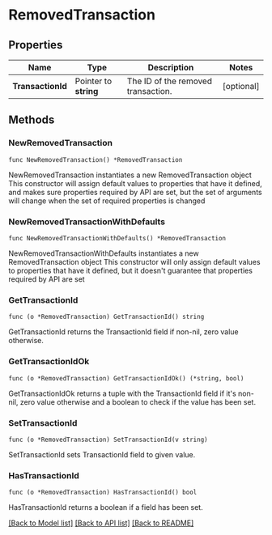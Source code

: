 # RemovedTransaction

## Properties

Name | Type | Description | Notes
------------ | ------------- | ------------- | -------------
**TransactionId** | Pointer to **string** | The ID of the removed transaction. | [optional] 

## Methods

### NewRemovedTransaction

`func NewRemovedTransaction() *RemovedTransaction`

NewRemovedTransaction instantiates a new RemovedTransaction object
This constructor will assign default values to properties that have it defined,
and makes sure properties required by API are set, but the set of arguments
will change when the set of required properties is changed

### NewRemovedTransactionWithDefaults

`func NewRemovedTransactionWithDefaults() *RemovedTransaction`

NewRemovedTransactionWithDefaults instantiates a new RemovedTransaction object
This constructor will only assign default values to properties that have it defined,
but it doesn't guarantee that properties required by API are set

### GetTransactionId

`func (o *RemovedTransaction) GetTransactionId() string`

GetTransactionId returns the TransactionId field if non-nil, zero value otherwise.

### GetTransactionIdOk

`func (o *RemovedTransaction) GetTransactionIdOk() (*string, bool)`

GetTransactionIdOk returns a tuple with the TransactionId field if it's non-nil, zero value otherwise
and a boolean to check if the value has been set.

### SetTransactionId

`func (o *RemovedTransaction) SetTransactionId(v string)`

SetTransactionId sets TransactionId field to given value.

### HasTransactionId

`func (o *RemovedTransaction) HasTransactionId() bool`

HasTransactionId returns a boolean if a field has been set.


[[Back to Model list]](../README.md#documentation-for-models) [[Back to API list]](../README.md#documentation-for-api-endpoints) [[Back to README]](../README.md)



